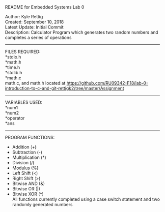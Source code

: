 README for Embedded Systems Lab 0  
  
Author: Kyle Rettig  
Created: September 10, 2018  
Latest Update: Initial Commit  
Description: Calculator Program which generates two random numbers and completes a series of operations  
________________________________________________________________________________________________________________________________________  
FILES REQUIRED:  
  *stdio.h  
  *math.h  
  *time.h  
  *stdlib.h  
  *math.c  
math.c, and math.h located at https://github.com/RU09342-F18/lab-0-introduction-to-c-and-git-rettigk2/tree/master/Assignment  
________________________________________________________________________________________________________________________________________  
VARIABLES USED:  
  *num1  
  *num2  
  *operator  
  *ans  
________________________________________________________________________________________________________________________________________  
PROGRAM FUNCTIONS:  
 * Addition (+)  
 * Subtraction (-)  
 * Multiplication (*)  
 * Division (/)  
 * Modulus (%)  
 * Left Shift (<)  
 * Right Shift (>)  
 * Bitwise AND (&)  
 * Bitwise OR (|)  
 * Bitwise XOR (^)  
 All functions currently completed using a case switch statement and two randomly generated numbers  

